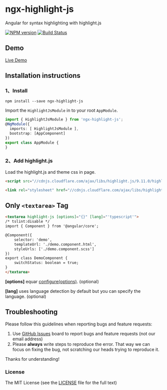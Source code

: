 # ngx-highlight-js
Angular for syntax highlighting with highlight.js

[![NPM version](https://img.shields.io/npm/v/ngx-highlight-js.svg)](https://www.npmjs.com/package/ngx-highlight-js)
[![Build Status](https://travis-ci.org/cipchk/ngx-highlight-js.svg?branch=master)](https://travis-ci.org/cipchk/ngx-highlight-js)


## Demo

[Live Demo](https://cipchk.github.io/ngx-highlight-js/)

## Installation instructions

### 1、Install

```
npm install --save ngx-highlight-js
```

Import the `HighlightJsModule` in to your root `AppModule`.

```typescript
import { HighlightJsModule } from 'ngx-highlight-js';
@NgModule({
  imports: [ HighlightJsModule ],
  bootstrap: [AppComponent]
})
export class AppModule {
}
```

### 2、Add highlight.js

Load the highlight.js and theme css in page.

```html
<script src="//cdnjs.cloudflare.com/ajax/libs/highlight.js/9.11.0/highlight.min.js"></script>
```

```html
<link rel="stylesheet" href="//cdnjs.cloudflare.com/ajax/libs/highlight.js/9.11.0/styles/atom-one-dark.min.css">
```

## Only `<textarea>` Tag

```html
<textarea highlight-js [options]="{}" [lang]="'typescript'">
/* tslint:disable */
import { Component } from '@angular/core';

@Component({
    selector: 'demo',
    templateUrl: './demo.component.html',
    styleUrls: ['./demo.component.scss']
})
export class DemoComponent {
    switchStatus: boolean = true;
}
</textarea>
```

**[options]** equar [configure(options)](http://highlightjs.readthedocs.io/en/latest/api.html#configure-options). (optional)

**[lang]** uses language detection by default but you can specify the language. (optional)

## Troubleshooting

Please follow this guidelines when reporting bugs and feature requests:

1. Use [GitHub Issues](https://github.com/cipchk/ngx-highlight-js/issues) board to report bugs and feature requests (not our email address)
2. Please **always** write steps to reproduce the error. That way we can focus on fixing the bug, not scratching our heads trying to reproduce it.

Thanks for understanding!

### License

The MIT License (see the [LICENSE](https://github.com/cipchk/ngx-highlight-js/blob/master/LICENSE) file for the full text)

